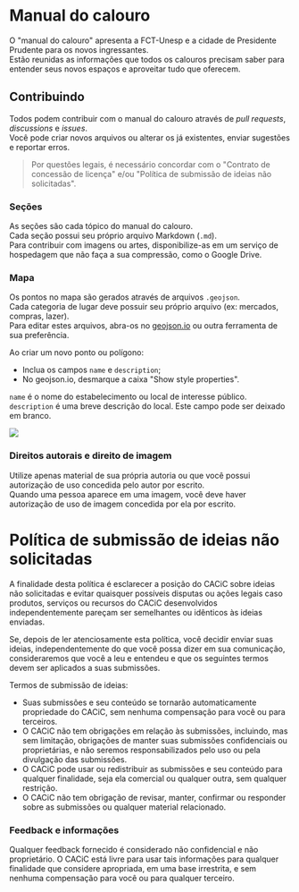 # Manual do calouro

O "manual do calouro" apresenta a FCT-Unesp e a cidade de Presidente Prudente para os novos ingressantes.  
Estão reunidas as informações que todos os calouros precisam saber para entender seus novos espaços e aproveitar tudo que oferecem.


## Contribuindo
Todos podem contribuir com o manual do calouro através de *pull requests*, *discussions* e *issues*.  
Você pode criar novos arquivos ou alterar os já existentes, enviar sugestões e reportar erros.
> Por questões legais, é necessário concordar com o "Contrato de concessão de licença" e/ou "Política de submissão de ideias não solicitadas".

### Seções
As seções são cada tópico do manual do calouro.  
Cada seção possui seu próprio arquivo Markdown (`.md`).  
Para contribuir com imagens ou artes, disponibilize-as em um serviço de hospedagem que não faça a sua compressão, como o Google Drive.

### Mapa
Os pontos no mapa são gerados através de arquivos `.geojson`.  
Cada categoria de lugar deve possuir seu próprio arquivo (ex: mercados, compras, lazer).  
Para editar estes arquivos, abra-os no [geojson.io](https://geojson.io) ou outra ferramenta de sua preferência.

Ao criar um novo ponto ou polígono:  
- Inclua os campos `name` e `description`;
- No geojson.io, desmarque a caixa "Show style properties".

`name` é o nome do estabelecimento ou local de interesse público.  
`description` é uma breve descrição do local. Este campo pode ser deixado em branco.

![](https://i.imgur.com/9RdkBMr.png)

### Direitos autorais e direito de imagem

Utilize apenas material de sua própria autoria ou que você possui autorização de uso concedida pelo autor por escrito.  
Quando uma pessoa aparece em uma imagem, você deve haver autorização de uso de imagem concedida por ela por escrito.

# Política de submissão de ideias não solicitadas

A finalidade desta política é esclarecer a posição do CACiC sobre ideias não solicitadas e evitar quaisquer possíveis disputas ou ações legais caso produtos, serviços ou recursos do CACiC desenvolvidos independentemente pareçam ser semelhantes ou idênticos às ideias enviadas.

Se, depois de ler atenciosamente esta política, você decidir enviar suas ideias, independentemente do que você possa dizer em sua comunicação, consideraremos que você a leu e entendeu e que os seguintes termos devem ser aplicados a suas submissões.

Termos de submissão de ideias:

- Suas submissões e seu conteúdo se tornarão automaticamente propriedade do CACiC, sem nenhuma compensação para você ou para terceiros.
- O CACiC não tem obrigações em relação às submissões, incluindo, mas sem limitação, obrigações de manter suas submissões confidenciais ou proprietárias, e não seremos responsabilizados pelo uso ou pela divulgação das submissões.
- O CACiC pode usar ou redistribuir as submissões e seu conteúdo para qualquer finalidade, seja ela comercial ou qualquer outra, sem qualquer restrição.
- O CACiC não tem obrigação de revisar, manter, confirmar ou responder sobre as submissões ou qualquer material relacionado.

### Feedback e informações

Qualquer feedback fornecido é considerado não confidencial e não proprietário. O CACiC está livre para usar tais informações para qualquer finalidade que considere apropriada, em uma base irrestrita, e sem nenhuma compensação para você ou para qualquer terceiro.
